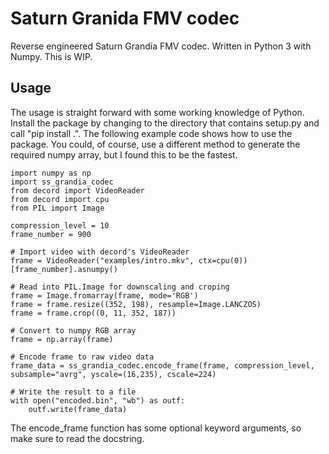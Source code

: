 # Saturn Granida FMV codec

Reverse engineered Saturn Grandia FMV codec. Written in Python 3 with Numpy. This is WIP.

## Usage

The usage is straight forward with some working knowledge of Python. Install the package by changing to the directory that contains setup.py and call "pip install .". The following example code shows how to use the package. You could, of course, use a different method to generate the required numpy array, but I found this to be the fastest.

```pyhton
import numpy as np
import ss_grandia_codec
from decord import VideoReader
from decord import cpu
from PIL import Image

compression_level = 10
frame_number = 900

# Import video with decord's VideoReader
frame = VideoReader("examples/intro.mkv", ctx=cpu(0))[frame_number].asnumpy()

# Read into PIL.Image for downscaling and croping
frame = Image.fromarray(frame, mode='RGB')
frame = frame.resize((352, 198), resample=Image.LANCZOS)
frame = frame.crop((0, 11, 352, 187))

# Convert to numpy RGB array
frame = np.array(frame)

# Encode frame to raw video data
frame_data = ss_grandia_codec.encode_frame(frame, compression_level, subsample="avrg", yscale=(16,235), cscale=224)

# Write the result to a file
with open("encoded.bin", "wb") as outf:
    outf.write(frame_data)
```

The encode_frame function has some optional keyword arguments, so make sure to read the docstring.